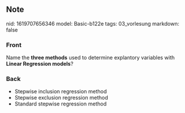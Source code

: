 ## Note
nid: 1619707656346
model: Basic-b122e
tags: 03_vorlesung
markdown: false

### Front
Name the <b>three methods</b> used to determine explantory variables with <b>Linear Regression models</b>?

### Back
<div>
<div><ul>
<li>Stepwise inclusion regression method</li>
<li>Stepwise exclusion regression method</li>
<li>Standard stepwise regression method</li>
</ul>
</div></div>
